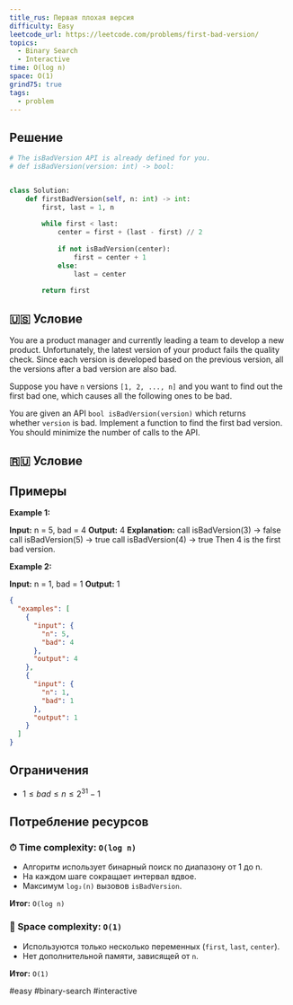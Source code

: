 ```yaml
---
title_rus: Первая плохая версия
difficulty: Easy
leetcode_url: https://leetcode.com/problems/first-bad-version/
topics:
  - Binary Search
  - Interactive
time: O(log n)
space: O(1)
grind75: true
tags:
  - problem
---
```


## Решение

```python
# The isBadVersion API is already defined for you.  
# def isBadVersion(version: int) -> bool:  


class Solution:  
    def firstBadVersion(self, n: int) -> int:  
        first, last = 1, n  
  
        while first < last:  
            center = first + (last - first) // 2  
  
            if not isBadVersion(center):  
                first = center + 1  
            else:  
                last = center  
  
        return first
```

## 🇺🇸 Условие

You are a product manager and currently leading a team to develop a new product. Unfortunately, the latest version of your product fails the quality check. Since each version is developed based on the previous version, all the versions after a bad version are also bad.

Suppose you have `n` versions `[1, 2, ..., n]` and you want to find out the first bad one, which causes all the following ones to be bad.

You are given an API `bool isBadVersion(version)` which returns whether `version` is bad. Implement a function to find the first bad version. You should minimize the number of calls to the API.

## 🇷🇺 Условие

<!-- Место для вставки перевода на русском языке -->

## Примеры

**Example 1:**

**Input:** n = 5, bad = 4
**Output:** 4
**Explanation:**
call isBadVersion(3) -> false
call isBadVersion(5) -> true
call isBadVersion(4) -> true
Then 4 is the first bad version.

**Example 2:**

**Input:** n = 1, bad = 1
**Output:** 1

```json
{
  "examples": [
    {
      "input": {
        "n": 5,
        "bad": 4
      },
      "output": 4
    },
    {
      "input": {
        "n": 1,
        "bad": 1
      },
      "output": 1
    }
  ]
}
```

## Ограничения

- $1 \leq bad \leq n \leq 2^{31} - 1$

## Потребление ресурсов
### ⏱ Time complexity: `O(log n)`

- Алгоритм использует бинарный поиск по диапазону от 1 до n.
- На каждом шаге сокращает интервал вдвое.
- Максимум `log₂(n)` вызовов `isBadVersion`.

**Итог:** `O(log n)`

### 🧠 Space complexity: `O(1)`

- Используются только несколько переменных (`first`, `last`, `center`).
- Нет дополнительной памяти, зависящей от `n`.

**Итог:** `O(1)`

#easy #binary-search #interactive
